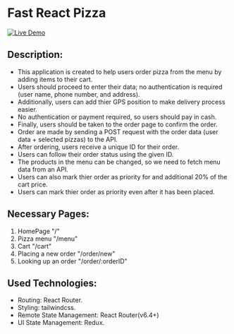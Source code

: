 # Fast React Pizza

[![Live Demo](https://img.shields.io/badge/Live%20Demo-Click%20Here-brightgreen)](https://master--roaring-swan-0d87fe.netlify.app/)

## Description:
- This application is created to help users order pizza from the menu by adding items to their cart.
- Users should proceed to enter their data; no authentication is required (user name, phone number, and address).
- Additionally, users can add thier GPS position to make delivery process easier.
- No authentication or payment required, so users should pay in cash.
- Finally, users should be taken to the order page to confirm the order.
- Order are made by sending a POST request with the order data (user data + selected pizzas) to the API.
- After ordering, users receive a unique ID for their order.
- Users can follow their order status using the given ID.
- The products in the menu can be changed, so we need to fetch menu data from an API.
- Users can also mark thier order as priority for and additional 20% of the cart price.
- Users can mark thier order as priority even after it has been placed.

## Necessary Pages:
1. HomePage "/"
2. Pizza menu "/menu"
3. Cart "/cart"
4. Placing a new order "/order/new"
5. Looking up an order "/order/:orderID"

## Used Technologies:
- Routing: React Router.
- Styling: tailwindcss.
- Remote State Management: React Router(v6.4+)
- UI State Management: Redux.


